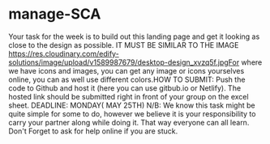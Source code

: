 # manage-SCA
Your task for the week is to build out this landing page and get it looking as close to the design as possible.  IT MUST BE SIMILAR TO THE IMAGE https://res.cloudinary.com/edify-solutions/image/upload/v1589987679/desktop-design_xvzq5f.jpgFor where we have icons and images, you can get any image or icons yourselves online, you can as well use different colors.HOW TO SUBMIT: Push the code to Github and host it (here you can use gitbub.io or Netlify). The hosted link should be submitted right in front of your group on the excel sheet. DEADLINE:  MONDAY( MAY 25TH) N/B: We know this task might be quite simple for some to do, however we believe it is your responsibility to carry your partner along while doing it. That way everyone can all learn. Don't Forget to ask for help online if you are stuck.
